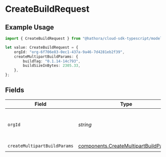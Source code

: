 # CreateBuildRequest

## Example Usage

```typescript
import { CreateBuildRequest } from "@hathora/cloud-sdk-typescript/models/operations";

let value: CreateBuildRequest = {
    orgId: "org-6f706e83-0ec1-437a-9a46-7d4281eb2f39",
    createMultipartBuildParams: {
        buildTag: "0.1.14-14c793",
        buildSizeInBytes: 2305.33,
    },
};
```

## Fields

| Field                                                                                          | Type                                                                                           | Required                                                                                       | Description                                                                                    | Example                                                                                        |
| ---------------------------------------------------------------------------------------------- | ---------------------------------------------------------------------------------------------- | ---------------------------------------------------------------------------------------------- | ---------------------------------------------------------------------------------------------- | ---------------------------------------------------------------------------------------------- |
| `orgId`                                                                                        | *string*                                                                                       | :heavy_minus_sign:                                                                             | N/A                                                                                            | org-6f706e83-0ec1-437a-9a46-7d4281eb2f39                                                       |
| `createMultipartBuildParams`                                                                   | [components.CreateMultipartBuildParams](../../models/components/createmultipartbuildparams.md) | :heavy_check_mark:                                                                             | N/A                                                                                            |                                                                                                |